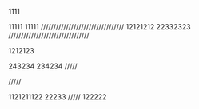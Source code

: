 1111

11111
11111
/////////////////////////////////
12121212
22332323
////////////////////////////////


1212123

243234
234234
/////

/////

1121211122
22233
/////
122222
